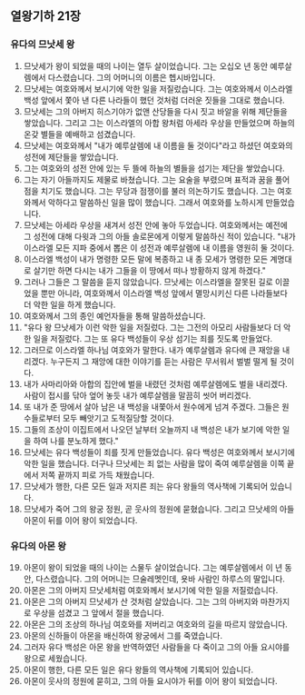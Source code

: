 ## 열왕기하 21장

### 유다의 므낫세 왕
1. 므낫세가 왕이 되었을 때의 나이는 열두 살이었습니다. 그는 오십오 년 동안 예루살렘에서 다스렸습니다. 그의 어머니의 이름은 헵시바입니다.
2. 므낫세는 여호와께서 보시기에 악한 일을 저질렀습니다. 그는 여호와께서 이스라엘 백성 앞에서 쫓아 낸 다른 나라들이 했던 것처럼 더러운 짓들을 그대로 했습니다.
3. 므낫세는 그의 아버지 히스기야가 없앤 산당들을 다시 짓고 바알을 위해 제단들을 쌓았습니다. 그리고 그는 이스라엘의 아합 왕처럼 아세라 우상을 만들었으며 하늘의 온갖 별들을 예배하고 섬겼습니다.
4. 므낫세는 여호와께서 "내가 예루살렘에 내 이름을 둘 것이다"라고 하셨던 여호와의 성전에 제단들을 쌓았습니다.
5. 그는 여호와의 성전 안에 있는 두 뜰에 하늘의 별들을 섬기는 제단을 쌓았습니다.
6. 그는 자기 아들까지도 제물로 바쳤습니다. 그는 요술을 부렸으며 표적과 꿈을 풀어 점을 치기도 했습니다. 그는 무당과 점쟁이를 불러 의논하기도 했습니다. 그는 여호와께서 악하다고 말씀하신 일을 많이 했습니다. 그래서 여호와를 노하시게 만들었습니다.
7. 므낫세는 아세라 우상을 새겨서 성전 안에 놓아 두었습니다. 여호와께서는 예전에 그 성전에 대해 다윗과 그의 아들 솔로몬에게 이렇게 말씀하신 적이 있습니다. "내가 이스라엘 모든 지파 중에서 뽑은 이 성전과 예루살렘에 내 이름을 영원히 둘 것이다.
8. 이스라엘 백성이 내가 명령한 모든 말에 복종하고 내 종 모세가 명령한 모든 계명대로 살기만 하면 다시는 내가 그들을 이 땅에서 떠나 방황하지 않게 하겠다."
9. 그러나 그들은 그 말씀을 듣지 않았습니다. 므낫세는 이스라엘을 잘못된 길로 이끌었을 뿐만 아니라, 여호와께서 이스라엘 백성 앞에서 멸망시키신 다른 나라들보다 더 악한 일을 하게 했습니다.
10. 여호와께서 그의 종인 예언자들을 통해 말씀하셨습니다.
11. "유다 왕 므낫세가 이런 악한 일을 저질렀다. 그는 그전의 아모리 사람들보다 더 악한 일을 저질렀다. 그는 또 유다 백성들이 우상 섬기는 죄를 짓도록 만들었다.
12. 그러므로 이스라엘 하나님 여호와가 말한다. 내가 예루살렘과 유다에 큰 재앙을 내리겠다. 누구든지 그 재앙에 대한 이야기를 듣는 사람은 무서워서 벌벌 떨게 될 것이다.
13. 내가 사마리아와 아합의 집안에 벌을 내렸던 것처럼 예루살렘에도 벌을 내리겠다. 사람이 접시를 닦아 엎어 놓듯 내가 예루살렘을 말끔히 씻어 버리겠다.
14. 또 내가 준 땅에서 살아 남은 내 백성을 내쫓아서 원수에게 넘겨 주겠다. 그들은 원수들로부터 모두 빼앗기고 도적질당할 것이다.
15. 그들의 조상이 이집트에서 나오던 날부터 오늘까지 내 백성은 내가 보기에 악한 일을 하여 나를 분노하게 했다."
16. 므낫세는 유다 백성들이 죄를 짓게 만들었습니다. 유다 백성은 여호와께서 보시기에 악한 일을 했습니다. 더구나 므낫세는 죄 없는 사람을 많이 죽여 예루살렘을 이쪽 끝에서 저쪽 끝까지 피로 가득 채웠습니다.
17. 므낫세가 행한, 다른 모든 일과 저지른 죄는 유다 왕들의 역사책에 기록되어 있습니다.
18. 므낫세가 죽어 그의 왕궁 정원, 곧 웃사의 정원에 묻혔습니다. 그리고 므낫세의 아들 아몬이 뒤를 이어 왕이 되었습니다.
### 유다의 아몬 왕
19. 아몬이 왕이 되었을 때의 나이는 스물두 살이었습니다. 그는 예루살렘에서 이 년 동안, 다스렸습니다. 그의 어머니는 므술레멧인데, 욧바 사람인 하루스의 딸입니다.
20. 아몬은 그의 아버지 므낫세처럼 여호와께서 보시기에 악한 일을 저질렀습니다.
21. 아몬은 그의 아버지 므낫세가 산 것처럼 살았습니다. 그는 그의 아버지와 마찬가지로 우상을 섬겼고 그 앞에서 절을 했습니다.
22. 아몬은 그의 조상의 하나님 여호와를 저버리고 여호와의 길을 따르지 않았습니다.
23. 아몬의 신하들이 아몬을 배신하여 왕궁에서 그를 죽였습니다.
24. 그러자 유다 백성은 아몬 왕을 반역하였던 사람들을 다 죽이고 그의 아들 요시야를 왕으로 세웠습니다.
25. 아몬이 행한, 다른 모든 일은 유다 왕들의 역사책에 기록되어 있습니다.
26. 아몬이 웃사의 정원에 묻히고, 그의 아들 요시야가 뒤를 이어 왕이 되었습니다.